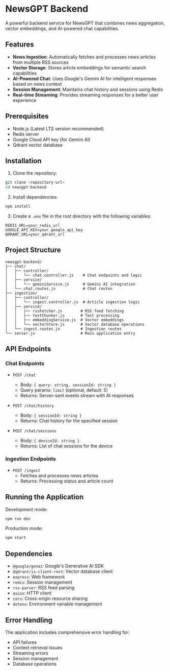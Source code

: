 # NewsGPT Backend

A powerful backend service for NewsGPT that combines news aggregation, vector embeddings, and AI-powered chat capabilities.

## Features

- **News Ingestion**: Automatically fetches and processes news articles from multiple RSS sources
- **Vector Storage**: Stores article embeddings for semantic search capabilities
- **AI-Powered Chat**: Uses Google's Gemini AI for intelligent responses based on news context
- **Session Management**: Maintains chat history and sessions using Redis
- **Real-time Streaming**: Provides streaming responses for a better user experience

## Prerequisites

- Node.js (Latest LTS version recommended)
- Redis server
- Google Cloud API key (for Gemini AI)
- Qdrant vector database

## Installation

1. Clone the repository:
```bash
git clone <repository-url>
cd newsgpt-backend
```

2. Install dependencies:
```bash
npm install
```

3. Create a `.env` file in the root directory with the following variables:
```env
REDIS_URL=your_redis_url
GOOGLE_API_KEY=your_google_api_key
QDRANT_URL=your_qdrant_url
```

## Project Structure

```
newsgpt-backend/
├── chat/
│   ├── controller/
│   │   └── chat.controller.js    # Chat endpoints and logic
│   ├── service/
│   │   └── geminiService.js      # Gemini AI integration
│   └── chat.routes.js            # Chat routes
├── ingestion/
│   ├── controller/
│   │   └── ingest.controller.js  # Article ingestion logic
│   ├── service/
│   │   ├── rssFetcher.js        # RSS feed fetching
│   │   ├── textChunker.js       # Text processing
│   │   ├── embeddingService.js  # Vector embeddings
│   │   └── vectorStore.js       # Vector database operations
│   └── ingest.routes.js         # Ingestion routes
└── server.js                    # Main application entry
```

## API Endpoints

### Chat Endpoints

- `POST /chat`
  - Body: `{ query: string, sessionId: string }`
  - Query params: `limit` (optional, default: 5)
  - Returns: Server-sent events stream with AI responses

- `POST /chat/history`
  - Body: `{ sessionId: string }`
  - Returns: Chat history for the specified session

- `POST /chat/sessions`
  - Body: `{ deviceId: string }`
  - Returns: List of chat sessions for the device

### Ingestion Endpoints

- `POST /ingest`
  - Fetches and processes news articles
  - Returns: Processing status and article count

## Running the Application

Development mode:
```bash
npm run dev
```

Production mode:
```bash
npm start
```

## Dependencies

- `@google/genai`: Google's Generative AI SDK
- `@qdrant/js-client-rest`: Vector database client
- `express`: Web framework
- `redis`: Session management
- `rss-parser`: RSS feed parsing
- `axios`: HTTP client
- `cors`: Cross-origin resource sharing
- `dotenv`: Environment variable management

## Error Handling

The application includes comprehensive error handling for:
- API failures
- Context retrieval issues
- Streaming errors
- Session management
- Database operations
